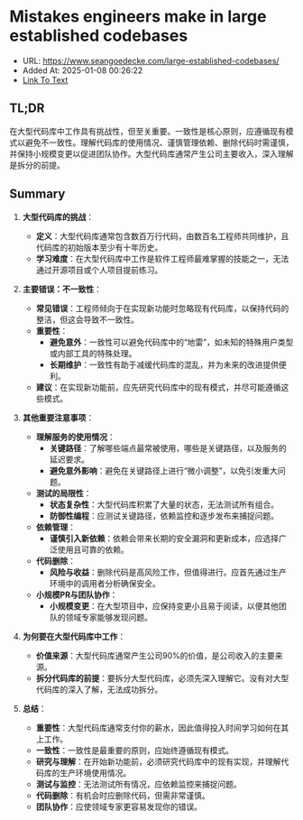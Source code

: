 # Mistakes engineers make in large established codebases
- URL: https://www.seangoedecke.com/large-established-codebases/
- Added At: 2025-01-08 00:26:22
- [Link To Text](2025-01-08-mistakes-engineers-make-in-large-established-codebases_raw.md)

## TL;DR
在大型代码库中工作具有挑战性，但至关重要。一致性是核心原则，应遵循现有模式以避免不一致性。理解代码库的使用情况、谨慎管理依赖、删除代码时需谨慎，并保持小规模变更以促进团队协作。大型代码库通常产生公司主要收入，深入理解是拆分的前提。

## Summary
1. **大型代码库的挑战**：
   - **定义**：大型代码库通常包含数百万行代码，由数百名工程师共同维护，且代码库的初始版本至少有十年历史。
   - **学习难度**：在大型代码库中工作是软件工程师最难掌握的技能之一，无法通过开源项目或个人项目提前练习。

2. **主要错误：不一致性**：
   - **常见错误**：工程师倾向于在实现新功能时忽略现有代码库，以保持代码的整洁，但这会导致不一致性。
   - **重要性**：
     - **避免意外**：一致性可以避免代码库中的“地雷”，如未知的特殊用户类型或内部工具的特殊处理。
     - **长期维护**：一致性有助于减缓代码库的混乱，并为未来的改进提供便利。
   - **建议**：在实现新功能前，应先研究代码库中的现有模式，并尽可能遵循这些模式。

3. **其他重要注意事项**：
   - **理解服务的使用情况**：
     - **关键路径**：了解哪些端点最常被使用，哪些是关键路径，以及服务的延迟要求。
     - **避免意外影响**：避免在关键路径上进行“微小调整”，以免引发重大问题。
   - **测试的局限性**：
     - **状态复杂性**：大型代码库积累了大量的状态，无法测试所有组合。
     - **防御性编程**：应测试关键路径，依赖监控和逐步发布来捕捉问题。
   - **依赖管理**：
     - **谨慎引入新依赖**：依赖会带来长期的安全漏洞和更新成本，应选择广泛使用且可靠的依赖。
   - **代码删除**：
     - **风险与收益**：删除代码是高风险工作，但值得进行。应首先通过生产环境中的调用者分析确保安全。
   - **小规模PR与团队协作**：
     - **小规模变更**：在大型项目中，应保持变更小且易于阅读，以便其他团队的领域专家能够发现问题。

4. **为何要在大型代码库中工作**：
   - **价值来源**：大型代码库通常产生公司90%的价值，是公司收入的主要来源。
   - **拆分代码库的前提**：要拆分大型代码库，必须先深入理解它。没有对大型代码库的深入了解，无法成功拆分。

5. **总结**：
   - **重要性**：大型代码库通常支付你的薪水，因此值得投入时间学习如何在其上工作。
   - **一致性**：一致性是最重要的原则，应始终遵循现有模式。
   - **研究与理解**：在开始新功能前，必须研究代码库中的现有实现，并理解代码库的生产环境使用情况。
   - **测试与监控**：无法测试所有情况，应依赖监控来捕捉问题。
   - **代码删除**：有机会时应删除代码，但需非常谨慎。
   - **团队协作**：应使领域专家更容易发现你的错误。
